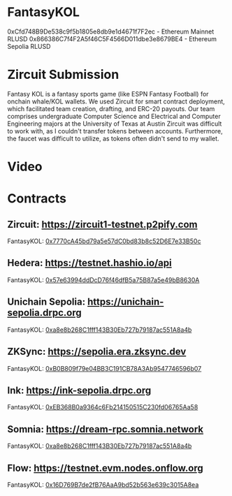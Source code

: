 # FantasyKOL

0xCfd748B9De538c9f5b1805e8db9e1d4671f7F2ec - Ethereum Mainnet RLUSD
0x866386C7f4F2A5f46C5F4566D011dbe3e8679BE4 - Ethereum Sepolia RLUSD

# Zircuit Submission

Fantasy KOL is a fantasy sports game (like ESPN Fantasy Football) for onchain whale/KOL wallets.
We used Zircuit for smart contract deployment, which facilitated team creation, drafting, and ERC-20 payouts.
Our team comprises undergraduate Computer Science and Electrical and Computer Engineering majors at the University of Texas at Austin
Zircuit was difficult to work with, as I couldn't transfer tokens between accounts. Furthermore, the faucet was difficult to utilize, as tokens often didn't send to my wallet.

# Video

# Contracts

## Zircuit: https://zircuit1-testnet.p2pify.com

FantasyKOL: [0x7770cA45bd79a5e57dC0bd83b8c52D6E7e33B50c](https://explorer.testnet.zircuit.com/address/0x7770cA45bd79a5e57dC0bd83b8c52D6E7e33B50c)

## Hedera: https://testnet.hashio.io/api

FantasyKOL: [0x57e63994ddDcD76f46dfB5a75B87a5e49bB8630A](https://hashscan.io/testnet/contract/0.0.5641161?ps=1&pr=1&pa=1&pf=1)

## Unichain Sepolia: https://unichain-sepolia.drpc.org

FantasyKOL: [0xa8e8b268C1fff143B30Eb727b79187ac551A8a4b](https://unichain-sepolia.blockscout.com/address/0xa8e8b268C1fff143B30Eb727b79187ac551A8a4b)

## ZKSync: https://sepolia.era.zksync.dev

FantasyKOL: [0xB0B809f79e04BB3C191CB78A3Ab9547746596b07](https://sepolia.explorer.zksync.io/address/0xB0B809f79e04BB3C191CB78A3Ab9547746596b07)

## Ink: https://ink-sepolia.drpc.org

FantasyKOL: [0xEB368B0a9364c6Fb214150515C230fd06765Aa58](https://explorer-sepolia.inkonchain.com/address/0xEB368B0a9364c6Fb214150515C230fd06765Aa58)

## Somnia: https://dream-rpc.somnia.network

FantasyKOL: [0xa8e8b268C1fff143B30Eb727b79187ac551A8a4b](https://somnia-devnet.socialscan.io/address/0xa8e8b268C1fff143B30Eb727b79187ac551A8a4b)

## Flow: https://testnet.evm.nodes.onflow.org

FantasyKOL: [0x16D769B7de2fB76AaA9bd52b563e639c3015A8ea](https://evm-testnet.flowscan.io/address/0x16D769B7de2fB76AaA9bd52b563e639c3015A8ea)
